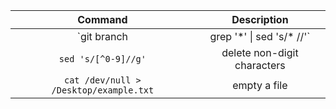 | Command       | Description                    |
| :------------:| :-----------------------------:|
|`git branch | grep '\*' \| sed 's/* //'` | get current branch |
|`sed 's/[^0-9]//g'` | delete non-digit characters|
| `cat /dev/null > /Desktop/example.txt`      | empty a file   |
